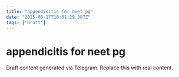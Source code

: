 ```yaml
---
title: "appendicitis for neet pg"
date: "2025-08-17T10:01:29.387Z"
tags: ["draft"]
---
```


# appendicitis for neet pg

Draft content generated via Telegram. Replace this with real content.
